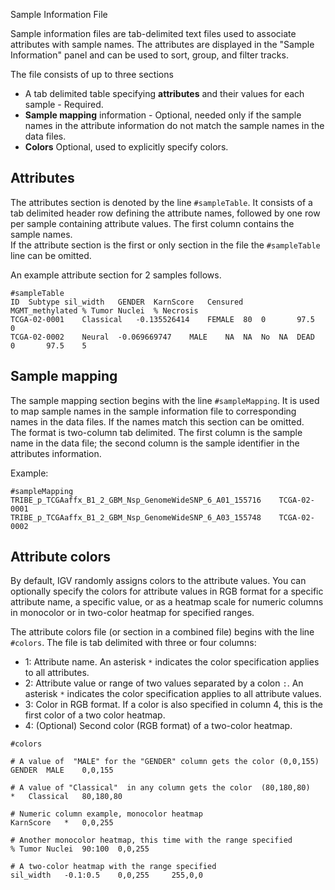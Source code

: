 <p class="page-title">Sample Information File</p>

Sample information files are tab-delimited text files used to associate attributes with sample names.  The attributes
are displayed in the "Sample Information" panel and can be used to sort, group, and filter tracks.

The file consists of up to three sections

* A tab delimited table specifying **attributes** and their values for each sample - Required.
* **Sample mapping** information - Optional, needed only if the sample names in the attribute information do not match the sample names in the data files.
* **Colors** Optional, used to explicitly specify colors.


## Attributes

The attributes section is denoted by the line `#sampleTable`.  It consists of a tab delimited header row defining the 
attribute names, followed by one row per sample containing attribute values.  The first column contains the sample names.  
If the attribute section is the first or only section in the file the `#sampleTable` line can be omitted.

An example attribute section for 2 samples follows.

```
#sampleTable
ID	Subtype	sil_width	GENDER	KarnScore	Censured	MGMT_methylated	% Tumor Nuclei	% Necrosis
TCGA-02-0001	Classical	-0.135526414	FEMALE	80	0		97.5	0
TCGA-02-0002	Neural	-0.069669747	MALE	NA	NA	No	NA	DEAD	0		97.5	5
```

## Sample mapping

The sample mapping section begins with the line `#sampleMapping`.  It is used to map sample names in the sample 
information file to corresponding names in the data files.  If the names match this section can be omitted.  
The format is two-column tab delimited. The first column is 
the sample name in the data file; the second column is the sample identifier in the attributes information.

Example: 
```
#sampleMapping
TRIBE_p_TCGAaffx_B1_2_GBM_Nsp_GenomeWideSNP_6_A01_155716	TCGA-02-0001
TRIBE_p_TCGAaffx_B1_2_GBM_Nsp_GenomeWideSNP_6_A03_155748	TCGA-02-0002
```

## Attribute colors

By default, IGV randomly assigns colors to the attribute values. You can optionally specify the colors for attribute 
values in RGB format for a specific attribute name, a specific value, or as a heatmap scale for numeric columns in 
monocolor or in two-color heatmap for specified ranges. 

The attribute colors file (or section in a combined file) begins with the line `#colors`. The file is tab delimited 
with three or four columns:

* 1: Attribute name. An asterisk `*` indicates the color specification applies to all attributes.
* 2: Attribute value or range of two values separated by a colon `:`. An asterisk `*` indicates the color specification applies to all attribute values.
* 3: Color in RGB format. If a color is also specified in column 4, this is the first color of a two color heatmap.
* 4: (Optional) Second color (RGB format) of a two-color heatmap.

```
#colors 	
  	  	  	 
# A value of  "MALE" for the "GENDER" column gets the color (0,0,155)
GENDER 	MALE 	0,0,155 
	  	
# A value of "Classical"  in any column gets the color  (80,180,80)
* 	Classical 	80,180,80 	
  	
# Numeric column example, monocolor heatmap
KarnScore 	* 	0,0,255 	
  	
# Another monocolor heatmap, this time with the range specified
% Tumor Nuclei 	90:100 	0,0,255 
	  	
# A two-color heatmap with the range specified
sil_width 	-0.1:0.5 	0,0,255 	255,0,0 	
```

